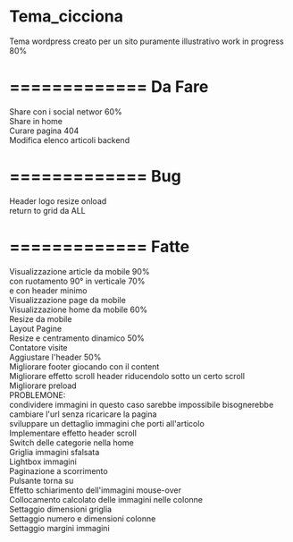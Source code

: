 Tema_cicciona
=============
Tema wordpress creato per un sito puramente illustrativo work in progress 80%

=============
Da Fare
=============

Share con i social networ 60%<br/>
Share in home<br/>
Curare pagina 404<br/>
Modifica elenco articoli backend<br/>

=============
Bug
=============

Header logo resize onload<br/>
return to grid da ALL<br/>

=============
Fatte
=============
Visualizzazione article da mobile 90%<br/>
  con ruotamento 90° in verticale 70%<br/>
  e con header minimo<br/>
Visualizzazione page da mobile<br/>
Visualizzazione home da mobile 60%<br/>
Resize da mobile<br/>
Layout Pagine<br/>
Resize e centramento dinamico 50%<br/>
Contatore visite<br/>
Aggiustare l'header 50%<br/>
Migliorare footer giocando con il content<br/>
Migliorare effetto scroll header riducendolo sotto un certo scroll<br/>
Migliorare preload<br/>
PROBLEMONE:<br/>
  condividere immagini in questo caso sarebbe impossibile
    bisognerebbe cambiare l'url senza ricaricare la pagina<br/>
    sviluppare un dettaglio immagini che porti all'articolo<br/>
Implementare effetto header scroll<br/>
Switch delle categorie nella home<br/>
Griglia immagini sfalsata<br/>
Lightbox immagini<br/>
Paginazione a scorrimento<br/>
Pulsante torna su<br/>
Effetto schiarimento dell'immagini mouse-over<br/>
Collocamento calcolato delle immagini nelle colonne<br/>
Settaggio dimensioni griglia<br/>
Settaggio numero e dimensioni colonne<br/>
Settaggio margini immagini<br/>
